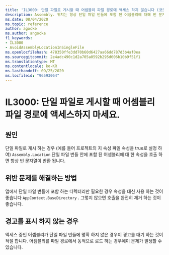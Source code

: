 ```yaml
---
title: 'IL3000: 단일 파일로 게시할 때 어셈블리 파일 경로에 액세스 하지 않습니다 (코드 분석).'
description: Assembly. 위치는 항상 단일 파일 번들에 포함 된 어셈블리에 대해 빈 문자열을 반환 합니다.
ms.date: 08/04/2020
ms.topic: reference
author: agocke
ms.author: angocke
f1_keywords:
- IL3000
- AvoidAssemblyLocationInSingleFile
ms.openlocfilehash: 478350ffe3dd70b60d6427aa66dd787d3b4af0ea
ms.sourcegitcommit: 2e4adc490c1d2a705a0592b295d606b10b9f51f1
ms.translationtype: MT
ms.contentlocale: ko-KR
ms.lasthandoff: 09/25/2020
ms.locfileid: "96593064"
---
```

# <a name="il3000-avoid-accessing-assembly-file-path-when-publishing-as-a-single-file"></a>IL3000: 단일 파일로 게시할 때 어셈블리 파일 경로에 액세스하지 마세요.

## <a name="cause"></a>원인

단일 파일로 게시 하는 경우 (예를 들어 프로젝트의 지 속성 파일 속성을 true로 설정 하 여) `Assembly.Location` 단일 파일 번들 안에 포함 된 어셈블리에 대 한 속성을 호출 하면 항상 빈 문자열이 반환 됩니다.

## <a name="how-to-fix-violations"></a>위반 문제를 해결하는 방법

앱에서 단일 파일 번들에 포함 하는 디렉터리만 필요한 경우 속성을 대신 사용 하는 것이 좋습니다 `AppContext.BaseDirectory` . 그렇지 않으면 호출을 완전히 제거 하는 것이 좋습니다.

## <a name="when-to-suppress-warnings"></a>경고를 표시 하지 않는 경우

액세스 중인 어셈블리가 단일 파일 번들에 명확 하지 않은 경우이 경고를 대기 하는 것이 적절 합니다. 어셈블리를 파일 경로에서 동적으로 로드 하는 경우에이 문제가 발생할 수 있습니다.
